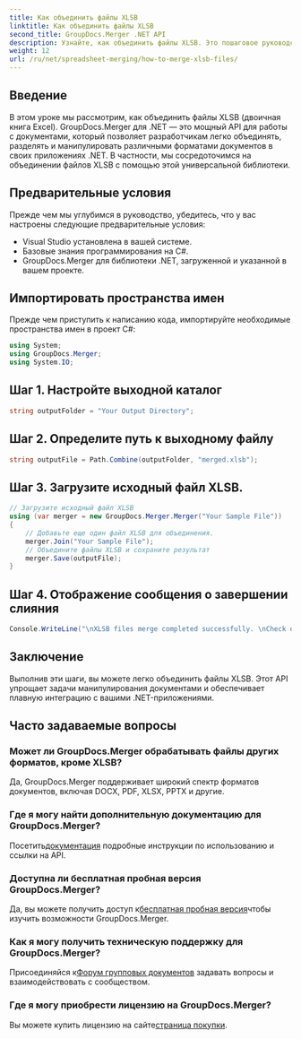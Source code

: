 ```yaml
---
title: Как объединить файлы XLSB
linktitle: Как объединить файлы XLSB
second_title: GroupDocs.Merger .NET API
description: Узнайте, как объединить файлы XLSB. Это пошаговое руководство упрощает задачи манипулирования документами.
weight: 12
url: /ru/net/spreadsheet-merging/how-to-merge-xlsb-files/
---
```

## Введение
В этом уроке мы рассмотрим, как объединить файлы XLSB (двоичная книга Excel). GroupDocs.Merger для .NET — это мощный API для работы с документами, который позволяет разработчикам легко объединять, разделять и манипулировать различными форматами документов в своих приложениях .NET. В частности, мы сосредоточимся на объединении файлов XLSB с помощью этой универсальной библиотеки.
## Предварительные условия
Прежде чем мы углубимся в руководство, убедитесь, что у вас настроены следующие предварительные условия:
- Visual Studio установлена в вашей системе.
- Базовые знания программирования на C#.
- GroupDocs.Merger для библиотеки .NET, загруженной и указанной в вашем проекте.
  

## Импортировать пространства имен
Прежде чем приступить к написанию кода, импортируйте необходимые пространства имен в проект C#:
```csharp
using System; 
using GroupDocs.Merger;
using System.IO;
```
## Шаг 1. Настройте выходной каталог
```csharp
string outputFolder = "Your Output Directory";
```
## Шаг 2. Определите путь к выходному файлу
```csharp
string outputFile = Path.Combine(outputFolder, "merged.xlsb");
```
## Шаг 3. Загрузите исходный файл XLSB.
```csharp
// Загрузите исходный файл XLSB
using (var merger = new GroupDocs.Merger.Merger("Your Sample File"))
{
    // Добавьте еще один файл XLSB для объединения.
    merger.Join("Your Sample File");
    // Объедините файлы XLSB и сохраните результат
    merger.Save(outputFile);
}
```
## Шаг 4. Отображение сообщения о завершении слияния
```csharp
Console.WriteLine("\nXLSB files merge completed successfully. \nCheck output in {0}", outputFolder);
```

## Заключение
Выполнив эти шаги, вы можете легко объединить файлы XLSB. Этот API упрощает задачи манипулирования документами и обеспечивает плавную интеграцию с вашими .NET-приложениями.

## Часто задаваемые вопросы
### Может ли GroupDocs.Merger обрабатывать файлы других форматов, кроме XLSB?
Да, GroupDocs.Merger поддерживает широкий спектр форматов документов, включая DOCX, PDF, XLSX, PPTX и другие.
### Где я могу найти дополнительную документацию для GroupDocs.Merger?
 Посетить[документация](https://tutorials.groupdocs.com/merger/net/) подробные инструкции по использованию и ссылки на API.
### Доступна ли бесплатная пробная версия GroupDocs.Merger?
 Да, вы можете получить доступ к[бесплатная пробная версия](https://releases.groupdocs.com/)чтобы изучить возможности GroupDocs.Merger.
### Как я могу получить техническую поддержку для GroupDocs.Merger?
 Присоединяйся к[Форум групповых документов](https://forum.groupdocs.com/c/merger/32) задавать вопросы и взаимодействовать с сообществом.
### Где я могу приобрести лицензию на GroupDocs.Merger?
 Вы можете купить лицензию на сайте[страница покупки](https://purchase.groupdocs.com/buy).